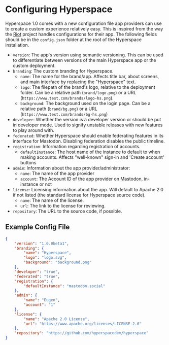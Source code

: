 # Configuring Hyperspace

Hyperspace 1.0 comes with a new configuration file app providers can use to create a custom experience relatively easy. This is inspired from the way the [Riot](https://github.com/vector-im/riot-web) project handles configurations for their app. The following fields should be in the `config.json` folder at the root of the Hyperspace installation.

- `version`: The app's version using semantic versioning. This can be used to differentiate between versions of the main Hyperspace app or the custom deployment.
- `branding`: The custom branding for Hyperspace.
  - `name`: The name for the brand/app. Affects title bar, about screens, and main interface by replacing the "Hyperspace" text.
  - `logo`: The filepath of the brand's logo, relative to the deployment folder. Can be a relative path (`brand/logo.png`) or a URL (`https://www.test.com/brands/logo-hs.png`).
  - `background`: The background used on the login page. Can be a relative path (`brand/bg.png`) or a URL (`https://www.test.com/brands/bg-hs.png`)
- `developer`: Whether the version is a developer version or should be put in developer mode. Used to signify unstable releases with new features to play around with.
- `federated`: Whether Hyperspace should enable federating features in its interface for Mastodon. Disabling federation disables the public timeline.
- `registration`: Information regarding registration of accounts.
  - `defaultInstance`: The host name of the instance to default to when making accounts. Affects "well-known" sign-in and 'Create account' buttons
- `admin`: Information about the app provider/administrator:
  - `name`: The name of the app provider
  - `account`: The Account ID of the app provider on Mastodon, in-instance or not
- `license`: Licensing information about the app. Will default to Apache 2.0 if not listed (the standard license for Hyperspace source code).
  - `name`: The name of the license.
  - `url`: The link to the license for reviewing.
- `repository`: The URL to the source code, if possible.

## Example Config File

```json
{
    "version": "1.0.0beta1",
    "branding": {
        "name": "Hyperspace",
        "logo": "logo.svg",
        "background": "background.png"
    },
    "developer": "true",
    "federated": "true",
    "registration": {
        "defaultInstance": "mastodon.social"
    },
    "admin": {
        "name": "Eugen",
        "account": "1"
    },
    "license": {
        "name": "Apache 2.0 License",
        "url": "https://www.apache.org/licenses/LICENSE-2.0"
    },
    "repository": "https://github.com/hyperspacedev/hyperspace"
}
```